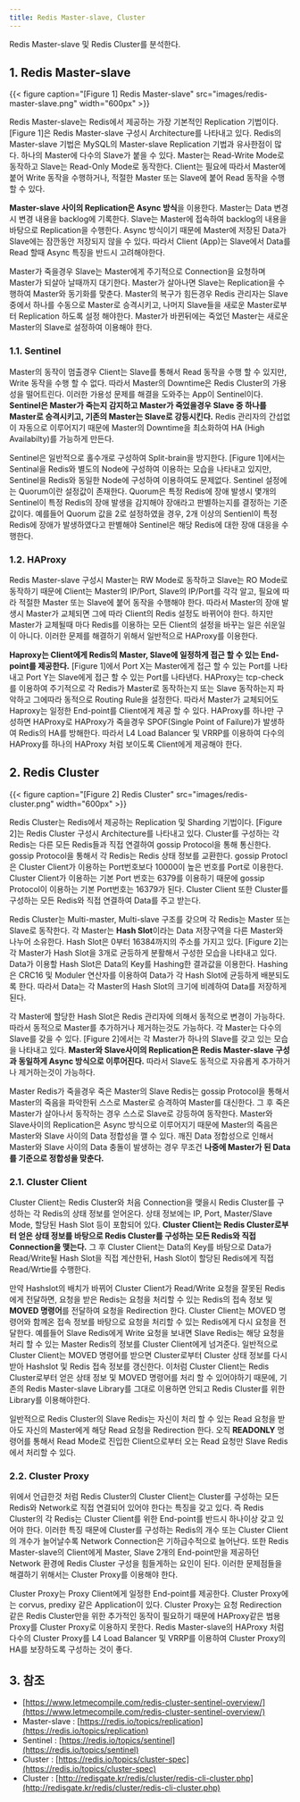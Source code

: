```yaml
---
title: Redis Master-slave, Cluster
---
```


Redis Master-slave 및 Redis Cluster를 분석한다.

## 1. Redis Master-slave

{{< figure caption="[Figure 1] Redis Master-slave" src="images/redis-master-slave.png" width="600px" >}}

Redis Master-slave는 Redis에서 제공하는 가장 기본적인 Replication 기법이다. [Figure 1]은 Redis Master-slave 구성시 Architecture를 나타내고 있다. Redis의 Master-slave 기법은 MySQL의 Master-slave Replication 기법과 유사한점이 많다. 하나의 Master에 다수의 Slave가 붙을 수 있다. Master는 Read-Write Mode로 동작하고 Slave는 Read-Only Mode로 동작한다. Client는 필요에 따라서 Master에 붙어 Write 동작을 수행하거나, 적절한 Master 또는 Slave에 붙어 Read 동작을 수행 할 수 있다.

**Master-slave 사이의 Replication은 Async 방식**을 이용한다. Master는 Data 변경시 변경 내용을 backlog에 기록한다. Slave는 Master에 접속하여 backlog의 내용을 바탕으로 Replication을 수행한다. Async 방식이기 때문에 Master에 저장된 Data가 Slave에는 잠깐동안 저장되지 않을 수 있다. 따라서 Client (App)는 Slave에서 Data를 Read 할때 Async 특징을 반드시 고려해야한다.

Master가 죽을경우 Slave는 Master에게 주기적으로 Connection을 요청하며 Master가 되살아 날때까지 대기한다. Master가 살아나면 Slave는 Replication을 수행하여 Master와 동기화를 맞춘다. Master의 복구가 힘든경우 Redis 관리자는 Slave 중에서 하나를 수동으로 Master로 승격시키고, 나머지 Slave들을 새로운 Master로부터 Replication 하도록 설정 해야한다. Master가 바뀐뒤에는 죽었던 Master는 새로운 Master의 Slave로 설정하여 이용해야 한다.

### 1.1. Sentinel

Master의 동작이 멈출경우 Client는 Slave를 통해서 Read 동작을 수행 할 수 있지만, Write 동작을 수행 할 수 없다. 따라서 Master의 Downtime은 Redis Cluster의 가용성을 떨어트린다. 이러한 가용성 문제를 해결을 도와주는 App이 Sentinel이다. **Sentinel은 Master가 죽는지 감지하고 Master가 죽었을경우 Slave 중 하나를 Master로 승격시키고, 기존의 Master는 Slave로 강등시킨다.** Redis 관리자의 간섭없이 자동으로 이루어지기 때문에 Master의 Downtime을 최소화하여 HA (High Availabilty)를 가능하게 만든다.

Sentinel은 일반적으로 홀수개로 구성하여 Split-brain을 방지한다. [Figure 1]에서는 Sentinal을 Redis와 별도의 Node에 구성하여 이용하는 모습을 나타내고 있지만, Sentinel을 Redis와 동일한 Node에 구성하여 이용하여도 문제없다. Sentinel 설정에는 Quorum이란 설정값이 존재한다. Quorum은 특정 Redis에 장애 발생시 몇개의 Sentinel이 특정 Redis의 장애 발생을 감지해야 장애라고 판별하는지를 결정하는 기준값이다. 예를들어 Quorum 값을 2로 설정하였을 경우, 2개 이상의 Sentienl이 특정 Redis에 장애가 발생하였다고 판별해야 Sentinel은 해당 Redis에 대한 장애 대응을 수행한다.

### 1.2. HAProxy

Redis Master-slave 구성시 Master는 RW Mode로 동작하고 Slave는 RO Mode로 동작하기 때문에 Client는 Master의 IP/Port, Slave의 IP/Port를 각각 알고, 필요에 따라 적절한 Master 또는 Slave에 붙어 동작을 수행해야 한다. 따라서 Master의 장애 발생시 Master가 교체되면 그에 따라 Client의 Redis 설정도 바뀌어야 한다. 하지만 Master가 교체될때 마다 Redis를 이용하는 모든 Client의 설정을 바꾸는 일은 쉬운일이 아니다. 이러한 문제를 해결하기 위해서 일반적으로 HAProxy를 이용한다.

**Haproxy는 Client에게 Redis의 Master, Slave에 일정하게 접근 할 수 있는 End-point를 제공한다.** [Figure 1]에서 Port X는 Master에게 접근 할 수 있는 Port를 나타내고 Port Y는 Slave에게 접근 할 수 있는 Port를 나타낸다. HAProxy는 tcp-check를 이용하여 주기적으로 각 Redis가 Master로 동작하는지 또는 Slave 동작하는지 파악하고 그에따라 동적으로 Routing Rule을 설정한다. 따라서 Master가 교체되어도 Haproxy는 일정한 End-point를 Client에게 제공 할 수 있다. HAProxy를 하나만 구성하면 HAProxy로 HAProxy가 죽을경우 SPOF(Single Point of Failure)가 발생하여 Redis의 HA를 방해한다. 따라서 L4 Load Balancer 및 VRRP를 이용하여 다수의 HAProxy를 하나의 HAProxy 처럼 보이도록 Client에게 제공해야 한다.

## 2. Redis Cluster

{{< figure caption="[Figure 2] Redis Cluster" src="images/redis-cluster.png" width="600px" >}}

Redis Cluster는 Redis에서 제공하는 Replication 및 Sharding 기법이다. [Figure 2]는 Redis Cluster 구성시 Architecture를 나타내고 있다. Cluster를 구성하는 각 Redis는 다른 모든 Redis들과 직접 연결하여 gossip Protocol을 통해 통신한다. gossip Protocol을 통해서 각 Redis는 Redis 상태 정보를 교환한다. gossip Protocl은 Cluster Client가 이용하는 Port번호보다 10000이 높은 번호를 Port로 이용한다. Cluster Client가 이용하는 기본 Port 번호는 6379를 이용하기 때문에 gossip Protocol이 이용하는 기본 Port번호는 16379가 된다. Cluster Client 또한 Cluster를 구성하는 모든 Redis와 직접 연결하여 Data를 주고 받는다.

Redis Cluster는 Multi-master, Multi-slave 구조를 갖으며 각 Redis는 Master 또는 Slave로 동작한다. 각 Master는 **Hash Slot**이라는 Data 저장구역을 다른 Master와 나누어 소유한다. Hash Slot은 0부터 16384까지의 주소를 가지고 있다. [Figure 2]는 각 Master가 Hash Slot을 3개로 균등하게 분활해서 구성한 모습을 나타내고 있다. Data가 이용할 Hash Slot은 Data의 Key를 Hashing한 결과값을 이용한다. Hashing은 CRC16 및 Moduler 연산자를 이용하여 Data가 각 Hash Slot에 균등하게 배분되도록 한다. 따라서 Data는 각 Master의 Hash Slot의 크기에 비례하여 Data를 저장하게 된다.

각 Master에 할당한 Hash Slot은 Redis 관리자에 의해서 동적으로 변경이 가능하다. 따라서 동적으로 Master를 추가하거나 제거하는것도 가능하다. 각 Master는 다수의 Slave를 갖을 수 있다. [Figure 2]에서는 각 Master가 하나의 Slave를 갖고 있는 모습을 나타내고 있다. **Master와 Slave사이의 Replication은 Redis Master-slave 구성과 동일하게 Async 방식으로 이루어진다.** 따라서 Slave도 동적으로 자유롭게 추가하거나 제거하는것이 가능하다.

Master Redis가 죽을경우 죽은 Master의 Slave Redis는 gossip Protocol을 통해서 Master의 죽음을 파악한뒤 스스로 Master로 승격하여 Master를 대신한다. 그 후 죽은 Master가 살아나서 동작하는 경우 스스로 Slave로 강등하여 동작한다. Master와 Slave사이의 Replication은 Async 방식으로 이루어지기 때문에 Master의 죽음은 Master와 Slave 사이의 Data 정합성을 깰 수 있다. 깨진 Data 정합성으로 인해서 Master와 Slave 사이의 Data 충돌이 발생하는 경우 무조건 **나중에 Master가 된 Data를 기준으로 정합성을 맞춘다.**

### 2.1. Cluster Client

Cluster Client는 Redis Cluster와 처음 Connection을 맺을시 Redis Cluster를 구성하는 각 Redis의 상태 정보를 얻어온다. 상태 정보에는 IP, Port, Master/Slave Mode, 할당된 Hash Slot 등이 포함되어 있다. **Cluster Client는 Redis Cluster로부터 얻은 상태 정보를 바탕으로 Redis Cluster를 구성하는 모든 Redis와 직접 Connection을 맺는다.** 그 후 Cluster Client는 Data의 Key를 바탕으로 Data가 Read/Write될 Hash Slot을 직접 계산한뒤, Hash Slot이 할당된 Redis에게 직접 Read/Wrtie를 수행한다.

만약 Hashslot의 배치가 바뀌어 Cluster Client가 Read/Write 요청을 잘못된 Redis에게 전달하면, 요청을 받은 Redis는 요청을 처리할 수 있는 Redis의 접속 정보 및 **MOVED 명령어**를 전달하여 요청을 Redirection 한다. Cluster Client는 MOVED 명령어와 함께온 접속 정보를 바탕으로 요청을 처리할 수 있는 Redis에게 다시 요청을 전달한다. 예를들어 Slave Redis에게 Write 요청을 보내면 Slave Redis는 해당 요청을 처리 할 수 있는 Master Redis의 정보를 Cluster Client에게 넘겨준다. 일반적으로 Cluster Client는 MOVED 명령어를 받으면 Cluster로부터 Cluster 상태 정보를 다시 받아 Hashslot 및 Redis 접속 정보를 갱신한다. 이처럼 Cluster Client는 Redis Cluster로부터 얻은 상태 정보 및 MOVED 명령어를 처리 할 수 있어야하기 때문에, 기존의 Redis Master-slave Library를 그대로 이용하면 안되고 Redis Cluster를 위한 Library를 이용해야한다.

일반적으로 Redis Cluster의 Slave Redis는 자신이 처리 할 수 있는 Read 요청을 받아도 자신의 Master에게 해당 Read 요청을 Redirection 한다. 오직 **READONLY** 명령어를 통해서 Read Mode로 진입한 Client으로부터 오는 Read 요청만 Slave Redis에서 처리할 수 있다.

### 2.2. Cluster Proxy

위에서 언급한것 처럼 Redis Cluster의 Cluster Client는 Cluster를 구성하는 모든 Redis와 Network로 직접 연결되어 있어야 한다는 특징을 갖고 있다. 즉 Redis Cluster의 각 Redis는 Cluster Client를 위한 End-point를 반드시 하나이상 갖고 있어야 한다. 이러한 특징 때문에 Cluster를 구성하는 Redis의 개수 또는 Cluster Client의 개수가 늘어날수록 Network Connection은 기하급수적으로 늘어난다. 또한 Redis Master-slave의 Client에게 Master, Slave 2개의 End-point만을 제공하던 Network 환경에 Redis Cluster 구성을 힘들게하는 요인이 된다. 이러한 문제점들을 해결하기 위해서는 Cluster Proxy를 이용해야 한다.

Cluster Proxy는 Proxy Client에게 일정한 End-point를 제공한다. Cluster Proxy에는 corvus, predixy 같은 Application이 있다. Cluster Proxy는 요청 Redirection 같은 Redis Cluster만을 위한 추가적인 동작이 필요하기 때문에 HAProxy같은 범용 Proxy를 Cluster Proxy로 이용하지 못한다. Redis Master-slave의 HAProxy 처럼 다수의 Cluster Proxy를 L4 Load Balancer 및 VRRP를 이용하여 Cluster Proxy의 HA를 보장하도록 구성하는 것이 좋다.

## 3. 참조

* [https://www.letmecompile.com/redis-cluster-sentinel-overview/](https://www.letmecompile.com/redis-cluster-sentinel-overview/)
* Master-slave : [https://redis.io/topics/replication](https://redis.io/topics/replication)
* Sentinel : [https://redis.io/topics/sentinel](https://redis.io/topics/sentinel)
* Cluster : [https://redis.io/topics/cluster-spec](https://redis.io/topics/cluster-spec)
* Cluster : [http://redisgate.kr/redis/cluster/redis-cli-cluster.php](http://redisgate.kr/redis/cluster/redis-cli-cluster.php)
